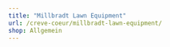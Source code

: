 ```yaml
---
title: "Millbradt Lawn Equipment"
url: /creve-coeur/millbradt-lawn-equipment/
shop: Allgemein
---
```

